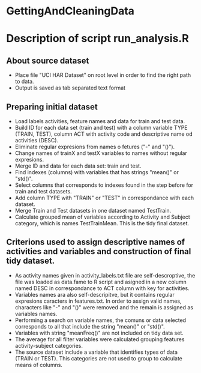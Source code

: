 GettingAndCleaningData
====================================

Description of script run_analysis.R
======================================

About source dataset
-------------------------------------
* Place file "UCI HAR Dataset" on root level in order to find the right path to data.
* Output is saved as tab separated text format

Preparing initial dataset
--------------------------------------
* Load labels activities, feature names and data for train and test data.
* Build ID for each data set (train and test) with a column variable TYPE (TRAIN, TEST), column ACT with activity code and descriptive name od activities (DESC).
* Eliminate regular expresions from names o fetures ("-" and "()").
* Change names of trainX and testX variables to names without regular expresions.
* Merge ID and data for each data set: train and test.
* Find indexes (columns) with variables that has strings "mean()" or "std()".
* Select columns that corresponds to indexes found in the step before for train and test datasets.
* Add column TYPE with "TRAIN" or "TEST" in correspondance with each dataset.
* Merge Train and Test datasets in one dataset named TestTrain.
* Calculate grouped mean of variables according to Activity and Subject category, which is names TestTrainMean. This is the tidy final dataset.

Criterions used to assign descriptive names of activities and variables and construction of final tidy dataset.
-------------------------------------------------------
* As activity names given in activity_labels.txt file are self-descroptive, the file was loaded as data.fame to R script and asigned in a new column named DESC in correspondance to ACT column with key for activities.
* Variables names ara also self-descripitve, but it contains regular expresions caracters in features.txt. In order to assign valid names, characters like "-" and "()" were removed and the remain is assigned as variables names.
* Performing a search on variable names, the comuns or data selected corresponds to all that include the string "mean()" or "std()".
* Variables with string "meanFreq()" are not included on tidy data set.
* The average for all filter variables were calculated grouping features activity-subject categories.
* The source dataset include a variable that identifies types of data (TRAIN or TEST). This categories are not used to group to calculate means of columns.
